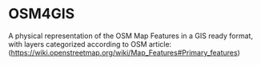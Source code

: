 # OSM4GIS
A physical representation of the OSM Map Features in a GIS ready format, with layers categorized according to OSM article: (https://wiki.openstreetmap.org/wiki/Map_Features#Primary_features)
